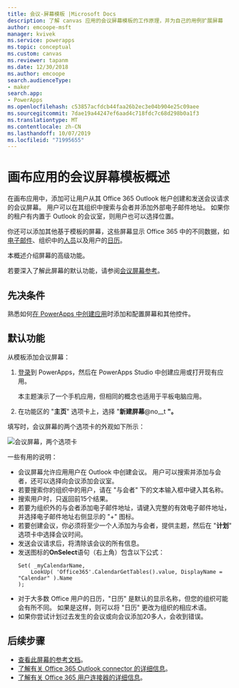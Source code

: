 ```yaml
---
title: 会议-屏幕模板 |Microsoft Docs
description: 了解 canvas 应用的会议屏幕模板的工作原理，并为自己的用例扩展屏幕
author: emcoope-msft
manager: kvivek
ms.service: powerapps
ms.topic: conceptual
ms.custom: canvas
ms.reviewer: tapanm
ms.date: 12/30/2018
ms.author: emcoope
search.audienceType:
- maker
search.app:
- PowerApps
ms.openlocfilehash: c53857acfdcb44faa26b2ec3e04b904e25c09aee
ms.sourcegitcommit: 7dae19a44247ef6aad4c718fdc7c68d298b0a1f3
ms.translationtype: MT
ms.contentlocale: zh-CN
ms.lasthandoff: 10/07/2019
ms.locfileid: "71995655"
---
```

# <a name="overview-of-the-meeting-screen-template-for-canvas-apps"></a>画布应用的会议屏幕模板概述

在画布应用中，添加可让用户从其 Office 365 Outlook 帐户创建和发送会议请求的会议屏幕。 用户可以在其组织中搜索与会者并添加外部电子邮件地址。 如果你的租户有内置于 Outlook 的会议室，则用户也可以选择位置。

你还可以添加其他基于模板的屏幕，这些屏幕显示 Office 365 中的不同数据，如[电子邮件](email-screen-overview.md)、组织中的[人员](people-screen-overview.md)以及用户的[日历](calendar-screen-overview.md)。

本概述介绍屏幕的高级功能。

若要深入了解此屏幕的默认功能，请参阅[会议屏幕参考](meeting-screen-reference.md)。

## <a name="prerequisite"></a>先决条件

熟悉如何[在 PowerApps 中创建应用](../data-platform-create-app-scratch.md)时添加和配置屏幕和其他控件。

## <a name="default-functionality"></a>默认功能

从模板添加会议屏幕：

1. [登录](http://web.powerapps.com?utm_source=padocs&utm_medium=linkinadoc&utm_campaign=referralsfromdoc)到 PowerApps，然后在 PowerApps Studio 中创建应用或打开现有应用。

    本主题演示了一个手机应用，但相同的概念也适用于平板电脑应用。

1. 在功能区的 "**主页**" 选项卡上，选择 "**新建屏幕**@no__t **"。**

  填写时，会议屏幕的两个选项卡的外观如下所示：

  ![会议屏幕，两个选项卡](media/meeting-screen/meeting-screen-full-both.png)

一些有用的说明：

* 会议屏幕允许应用用户在 Outlook 中创建会议。
  用户可以搜索并添加与会者，还可以选择向会议添加会议室。
* 若要搜索你的组织中的用户，请在 "与会者" 下的文本输入框中键入其名称。
* 搜索用户时，只返回前15个结果。
* 若要为组织外的与会者添加电子邮件地址，请键入完整的有效电子邮件地址，并选择电子邮件地址右侧显示的 "+" 图标。
* 若要创建会议，你必须将至少一个人添加为与会者，提供主题，然后在 "**计划**" 选项卡中选择会议时间。
* 发送会议请求后，将清除该会议的所有信息。
* 发送图标的**OnSelect**语句（右上角）包含以下公式：
    ```powerapps-dot
    Set( _myCalendarName, 
        LookUp( 'Office365'.CalendarGetTables().value, DisplayName = "Calendar" ).Name 
    );
    ```
* 对于大多数 Office 用户的日历，"日历" 是默认的显示名称，但您的组织可能会有所不同。 如果是这样，则可以将 "日历" 更改为组织的相应术语。
* 如果你尝试计划过去发生的会议或向会议添加20多人，会收到错误。

## <a name="next-steps"></a>后续步骤

* [查看此屏幕的参考文档](./meeting-screen-reference.md)。
* [了解有关 Office 365 Outlook connector 的详细信息](../connections/connection-office365-outlook.md)。
* [了解有关 Office 365 用户连接器的详细信息](../connections/connection-office365-users.md)。
